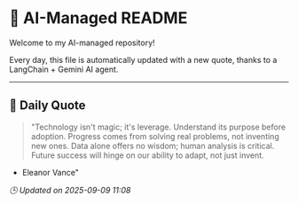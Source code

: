 # 🧠 AI-Managed README

Welcome to my AI-managed repository!

Every day, this file is automatically updated with a new quote, thanks to a LangChain + Gemini AI agent.

---

## 📅 Daily Quote

> "Technology isn't magic; it's leverage.
Understand its purpose before adoption.
Progress comes from solving real problems, not inventing new ones.
Data alone offers no wisdom; human analysis is critical.
Future success will hinge on our ability to adapt, not just invent.
- Eleanor Vance"

*🕒 Updated on 2025-09-09 11:08*